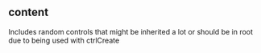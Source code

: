 ## content

Includes random controls that might be inherited a lot or should be in root due to being used with ctrlCreate
